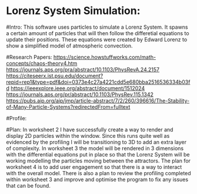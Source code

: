 # Lorenz System Simulation:

#Intro:
This software uses particles to simulate a Lorenz System. It spawns a certain amount of particles that will then follow the differetial equations to update their positions. 
These equations were created by Edward Lorenz to show a simplified model of atmospheric convection. 

#Research Papers: 
https://science.howstuffworks.com/math-concepts/chaos-theory4.htm
https://journals.aps.org/pra/abstract/10.1103/PhysRevA.24.2157
https://citeseerx.ist.psu.edu/document?repid=rep1&type=pdf&doi=0373e4c27a4221cdd5e680bba2516536334b03fd
https://ieeexplore.ieee.org/abstract/document/1512024
https://journals.aps.org/pr/abstract/10.1103/PhysRev.115.1342
https://pubs.aip.org/aip/jmp/article-abstract/7/2/260/396616/The-Stability-of-Many-Particle-Systems?redirectedFrom=fulltext

#Profile:

#Plan:
In worksheet 2 I have successfully create a way to render and display 2D particles within the window. Since this runs quite well as evidenced by the profiling I will be transitioning to 3D to add an extra layer of complexity.
In worksheet 3 the model will be rendered in 3 dimensions with the differential equations put in place so that the Lorenz System will be working modelling the particles moving between the attractors.
The plan for worksheet 4 is to add user engagement so that there is a way to interact with the overall model. There is also a plan to review the profiling completed within worksheet 3 and improve and optimise the program to fix any issues that can be found.

